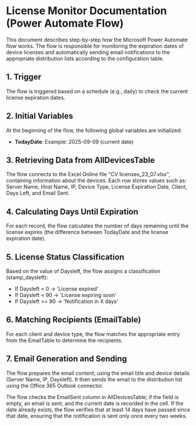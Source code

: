 # License Monitor Documentation (Power Automate Flow)

This document describes step-by-step how the Microsoft Power Automate flow works. The flow is responsible for monitoring the expiration dates of device licenses and automatically sending email notifications to the appropriate distribution lists according to the configuration table.

## 1. Trigger

The flow is triggered based on a schedule (e.g., daily) to check the current license expiration dates.

## 2. Initial Variables

At the beginning of the flow, the following global variables are initialized:
- **TodayDate**: Example: 2025-09-09 (current date)

## 3. Retrieving Data from AllDevicesTable

The flow connects to the Excel Online file "CV licenses_23_07.xlsx", containing information about the devices. Each row stores values such as: Server Name, Host Name, IP, Device Type, License Expiration Date, Client, Days Left, and Email Sent.

## 4. Calculating Days Until Expiration

For each record, the flow calculates the number of days remaining until the license expires (the difference between TodayDate and the license expiration date).

## 5. License Status Classification

Based on the value of Daysleft, the flow assigns a classification (stamp_daysleft):
- If Daysleft &lt; 0 → 'License expired'
- If Daysleft &lt; 90 → 'License expiring soon'
- If Daysleft &gt;= 90 → 'Notification in X days'

## 6. Matching Recipients (EmailTable)

For each client and device type, the flow matches the appropriate entry from the EmailTable to determine the recipients.

## 7. Email Generation and Sending

The flow prepares the email content, using the email title and device details (Server Name, IP, Daysleft). It then sends the email to the distribution list using the Office 365 Outlook connector.

The flow checks the EmailSent column in AllDevicesTable; if the field is empty, an email is sent, and the current date is recorded in the cell. If the date already exists, the flow verifies that at least 14 days have passed since that date, ensuring that the notification is sent only once every two weeks.